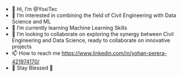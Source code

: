 - 👋 Hi, I’m @YoxiTec
- 👀 I’m interested in combining the field of Civil Engineering with Data Science and ML
- 🌱 I’m currently learning Machine Learning Skills
- 💞️ I’m looking to collaborate on exploring the synergy between Civil Engineering and Data Science, ready to collaborate on innovative projects
- 📫 How to reach me https://www.linkedin.com/in/yohan-perera-421974170/
- 💞️ Stay Blessed 💞️
<!---
YoxiTec/YoxiTec is a ✨ special ✨ repository because its `README.md` (this file) appears on your GitHub profile.
You can click the Preview link to take a look at your changes.
--->
